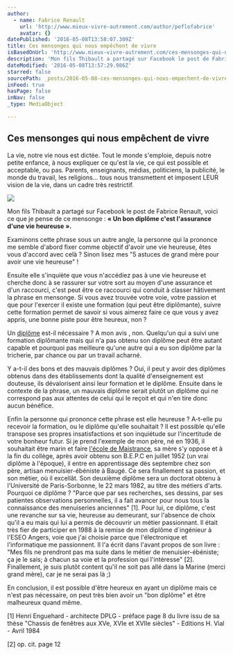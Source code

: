 ```yaml
---
author:
  - name: Fabrice Renault
    url: 'http://www.mieux-vivre-autrement.com/author/peflofabrice'
    avatar: {}
datePublished: '2016-05-08T13:58:07.309Z'
title: Ces mensonges qui nous empêchent de vivre
isBasedOnUrl: 'http://www.mieux-vivre-autrement.com/ces-mensonges-qui-nous-empechent-de-vivre.html'
description: 'Mon fils Thibault a partagé sur Facebook le post de Fabrice Renault, voici ce que je pense de ce mensonge : « Un bon diplôme c’est l’assurance d’une vie heureuse ».'
dateModified: '2016-05-08T13:57:29.986Z'
starred: false
sourcePath: _posts/2016-05-08-ces-mensonges-qui-nous-empechent-de-vivre.md
inFeed: true
hasPage: false
inNav: false
_type: MediaObject

---
```

<article style=""><h1>Ces mensonges qui nous empêchent de vivre</h1><p>La vie, notre vie nous est dictée. Tout le monde s'emploie, depuis notre petite enfance, à nous expliquer ce qu'est la vie, ce qui est possible et acceptable, ou pas. Parents, enseignants, médias, politiciens, la publicité, le monde du travail, les religions... tous nous transmettent et imposent LEUR vision de la vie, dans un cadre très restrictif.</p><img src="http://www.mieux-vivre-autrement.com/wp-content/uploads/2015/03/83577847_o.jpg?w=300" /></article>

Mon fils Thibault a partagé sur Facebook le post de Fabrice Renault, voici ce que je pense de ce mensonge : **« Un bon diplôme c'est l'assurance d'une vie heureuse ».**

Examinons cette phrase sous un autre angle, la personne qui la prononce me semble d'abord fixer comme objectif d'avoir une vie heureuse, êtes vous d'accord avec celà ? Sinon lisez mes "5 astuces de grand mère pour avoir une vie heureuse" !

Ensuite elle s'inquiète que vous n'accédiez pas à une vie heureuse et cherche donc à se rassurer sur votre sort au moyen d'une assurance et d'un raccourci, c'est peut être ce raccourci qui conduit à classer hâtivement la phrase en mensonge. Si vous avez trouvée votre voie, votre passion et que pour l'exercer il existe une formation (qui peut être diplômante), suivre cette formation permet de savoir si vous aimerez faire ce que vous y avez appris, une bonne piste pour être heureux, non ?

Un [diplôme][0] est-il nécessaire ? A mon avis , non. Quelqu'un qui a suivi une formation diplômante mais qui n'a pas obtenu son diplôme peut être autant capable et pourquoi pas meilleure qu'une autre qui a eu son diplôme par la tricherie, par chance ou par un travail acharné.

Y a-t-il des bons et des mauvais diplômes ? Oui, il peut y avoir des diplômes obtenus dans des établissements dont la qualité d'enseignement est douteuse, ils dévalorisent ainsi leur formation et le diplôme. Ensuite dans le contexte de la phrase, un mauvais diplôme serait plutôt un diplôme qui ne correspond pas aux attentes de celui qui le reçoit et qui n'en tire donc aucun bénéfice.

Enfin la personne qui prononce cette phrase est elle heureuse ? A-t-elle pu recevoir la formation, ou le diplôme qu'elle souhaitait ? Il est possible qu'elle transpose ses propres insatisfactions et son inquiétude sur l'incertitude de votre bonheur futur. Si je prend l'exemple de mon père, né en 1936, il souhaitait être marin et faire [l'école de Maistrance][1], sa mère s'y oppose et à la fin du collège, après avoir obtenu son B.E.P.C en juillet 1952 (un vrai diplôme à l'époque), il entre en apprentissage dès septembre chez son père, artisan menuisier-ébéniste à Baugé. Ce sera finallement sa passion, et son métier, où il excellât. Son deuxième diplôme sera un doctorat obtenu à l'Université de Paris-Sorbonne, le 22 mars 1982, au titre des métiers d'arts. Pourquoi ce diplôme ? "Parce que par ses recherches, ses dessins, par ses patientes observations personnelles, il a fait avancer pour nous tous la connaissance des menuiseries anciennes" \[1\]. Pour lui, ce diplôme, c'est une revanche sur sa vie, heureuse au demeurant, sur l'absence de choix qu'il a eu mais qui lui a permis de découvrir un métier passionnant. Il était très fier de participer en 1988 à la remise de mon diplôme d´ingénieur à l'ESEO Angers, voie que j'ai choisie parce que l'électronique et l'informatique me passionnent. Il l'a écrit dans l'avant propos de son livre : "Mes fils ne prendront pas ma suite dans le métier de menuisier-ébéniste; ça je le sais; à chacun sa voie et la profession qui l'intéresse" \[2\]. Finallement, je suis plutôt content qu'il ne soit pas allé dans la Marine (merci grand mère), car je ne serai pas là ;)

En conclusion, il est possible d'être heureux en ayant un diplôme mais ce n'est pas nécessaire, on peut très bien avoir un "bon diplôme" et être malheureux quand même.

\[1\] Henri Enguehard - architecte DPLG - préface page 8 du livre issu de sa thèse "Chassis de fenêtres aux XVe, XVIe et XVIIe siècles" - Editions H. Vial - Avril 1984

\[2\] op. cit. page 12

[0]: https://en.wikipedia.org/wiki/Diploma?wprov=sfsi1 "diplôme"
[1]: https://fr.m.wikipedia.org/wiki/École_de_maistrance "Maistrance"
